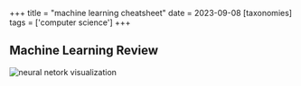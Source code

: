 +++
title = "machine learning cheatsheet"
date = 2023-09-08
[taxonomies]
tags = ['computer science']
+++


## Machine Learning Review

![neural netork visualization](https://storage.googleapis.com/gweb-uniblog-publish-prod/original_images/1_Welcome_GenerativeMeena_CL_V02_150521_v2_720_25fps.gif)



